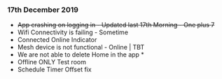### 17th December 2019
* <strike>App crashing on logging in - Updated last 17th Morning - One plus 7</strike>
* Wifi Connectivity is failing - Sometime
* Connected Online Indicator
* Mesh device is not functional - Online | TBT
* We are not able to delete Home in the app *
* Offline ONLY Test room
* Schedule Timer Offset fix



